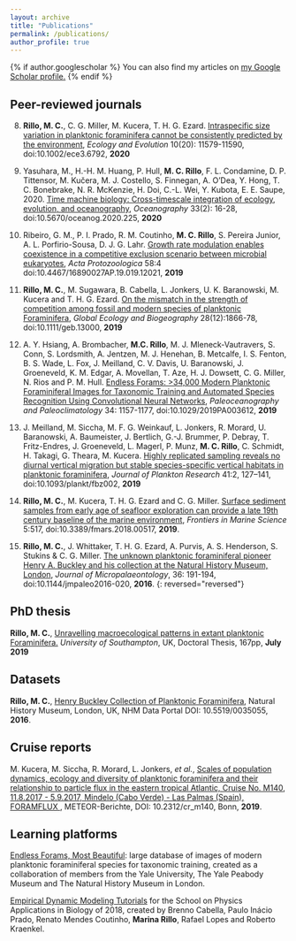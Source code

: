 ```yaml
---
layout: archive
title: "Publications"
permalink: /publications/
author_profile: true
---
```


{% if author.googlescholar %}
  You can also find my articles on <u><a href="{{author.googlescholar}}">my Google Scholar profile</a>.</u>
{% endif %}


## Peer-reviewed journals

8. __Rillo, M. C.__, C. G. Miller, M. Kucera, T. H. G. Ezard. [Intraspecific size variation in planktonic foraminifera cannot be consistently predicted by the environment](https://doi.org/10.1002/ece3.6792), _Ecology and Evolution_ 10(20): 11579-11590, doi:10.1002/ece3.6792, __2020__  

7. Yasuhara, M., H.-H. M. Huang, P. Hull, __M. C. Rillo__, F. L. Condamine, D. P. Tittensor, M. Kučera, M. J. Costello, S. Finnegan, A. O’Dea, Y. Hong, T. C. Bonebrake, N. R. McKenzie, H. Doi, C.-L. Wei, Y. Kubota, E. E. Saupe, 2020. [Time machine biology: Cross-timescale integration of ecology, evolution, and oceanography](https://doi.org/10.5670/oceanog.2020.225), _Oceanography_ 33(2): 16-28, doi:10.5670/oceanog.2020.225, __2020__  

6. Ribeiro, G. M., P. I. Prado, R. M. Coutinho, __M. C. Rillo__, S. Pereira Junior, A. L. Porfirio-Sousa, D. J. G. Lahr. [Growth rate modulation enables coexistence in a competitive exclusion scenario between microbial eukaryotes](http://dx.doi.org/10.4467/16890027AP.19.019.12021), _Acta Protozoologica_ 58:4 doi:10.4467/16890027AP.19.019.12021, __2019__  

5. __Rillo, M. C.__, M. Sugawara, B. Cabella, L. Jonkers, U. K. Baranowski, M. Kucera and T. H. G. Ezard. [On the mismatch in the strength of competition among fossil and modern species of planktonic Foraminifera](https://doi.org/10.1111/geb.13000), _Global Ecology and Biogeography_ 28(12):1866-78, doi:10.1111/geb.13000, __2019__  

4. A. Y. Hsiang, A. Brombacher, __M.C. Rillo__, M. J. Mleneck‐Vautravers, S. Conn, S. Lordsmith, A. Jentzen, M. J. Henehan, B. Metcalfe, I. S. Fenton, B. S. Wade, L. Fox, J. Meilland, C. V. Davis, U. Baranowski, J. Groeneveld, K. M. Edgar, A. Movellan, T. Aze, H. J. Dowsett, C. G. Miller, N. Rios and P. M. Hull. [Endless Forams: >34,000 Modern Planktonic Foraminiferal Images for Taxonomic Training and Automated Species Recognition Using Convolutional Neural Networks](https://doi.org/10.1029/2019PA003612), _Paleoceanography and Paleoclimatology_ 34: 1157-1177, doi:10.1029/2019PA003612, __2019__  

3. J. Meilland, M. Siccha, M. F. G. Weinkauf, L. Jonkers, R. Morard, U. Baranowski, A. Baumeister, J. Bertlich, G.-J. Brummer, P. Debray, T. Fritz-Endres, J. Groeneveld, L. Magerl, P. Munz, __M. C. Rillo__, C. Schmidt, H. Takagi, G. Theara, M. Kucera. [Highly replicated sampling reveals no diurnal vertical migration but stable species-specific vertical habitats in planktonic foraminifera](https://doi.org/10.1093/plankt/fbz002), _Journal of Plankton Research_ 41:2, 127–141, doi:10.1093/plankt/fbz002, __2019__  

2. __Rillo, M. C.__, M. Kucera, T. H. G. Ezard and C. G. Miller. [Surface sediment samples from early age of seafloor exploration can provide a late 19th century baseline of the marine environment](https://doi.org/10.3389/fmars.2018.00517), _Frontiers in Marine Science_ 5:517, doi:10.3389/fmars.2018.00517, __2019__.  

1. __Rillo, M. C.__, J. Whittaker, T. H. G. Ezard, A. Purvis, A. S. Henderson, S. Stukins & C. G. Miller. [The unknown planktonic foraminiferal pioneer Henry A. Buckley and his collection at the Natural History Museum, London](https://jm.copernicus.org/articles/36/191/2016/), _Journal of Micropalaeontology_, 36: 191-194, doi:10.1144/jmpaleo2016-020, __2016__.
{: reversed="reversed"}


## PhD thesis

__Rillo, M. C.__, [Unravelling macroecological patterns in extant planktonic Foraminifera.](https://eprints.soton.ac.uk/435406/) _University of Southampton_, UK, Doctoral Thesis, 167pp, __July 2019__



## Datasets

__Rillo, M. C.__, [Henry Buckley Collection of Planktonic Foraminifera](http://dx.doi.org/10.5519/0035055), Natural History Museum, London, UK, NHM Data Portal DOI: 10.5519/0035055, __2016__.  


## Cruise reports

M. Kucera, M. Siccha, R. Morard, L. Jonkers, *et al.*, [Scales of population dynamics, ecology and diversity of planktonic foraminifera and their relationship to particle flux in the eastern tropical Atlantic, Cruise No. M140, 11.8.2017 - 5.9.2017, Mindelo (Cabo Verde) - Las Palmas (Spain), FORAMFLUX ](https://doi.org/10.2312/cr_m140), 
METEOR-Berichte, DOI: 10.2312/cr_m140, Bonn, __2019__.  


## Learning platforms

[Endless Forams, Most Beautiful](http://www.endlessforams.org): large database of images of modern planktonic foraminiferal species for taxonomic training, created as a collaboration of members from the Yale University, The Yale Peabody Museum and The Natural History Museum in London.   

[Empirical Dynamic Modeling Tutorials](https://mathbio.github.io/edmTutorials/) for the School on Physics Applications in Biology of 2018, created by Brenno Cabella, Paulo Inácio Prado, Renato Mendes Coutinho, __Marina Rillo__, Rafael Lopes and Roberto Kraenkel.  
